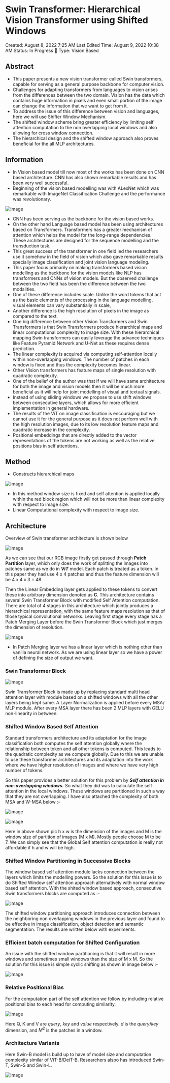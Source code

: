 # Swin Transformer: Hierarchical Vision Transformer using Shifted Windows

Created: August 8, 2022 7:25 AM
Last Edited Time: August 9, 2022 10:38 AM
Status: In Progress 🙌
Type: Vision Based

## Abstract

- This paper presents a new vision transformer called Swin transformers, capable for serving as a general purpose backbone for computer vision.
- Challenges for adapting transformers from languages to vision arises from the differences between the two domain. Vision has the data which contains huge information in pixels and even small portion of the image can change the information that we want to get from it.
- To address the issue of this difference between vision and languages, here we will use Shifter Window Mechanism.
- The shifted window scheme bring greater efficiency by limiting self attention computation to the non overlapping local windows and also allowing for cross window connection.
- The hierarchical design and the shifted window approach also proves beneficial for the all MLP architectures.

## Information

- In Vision based model till now most of the works has been done on CNN based architecture. CNN has also shown remarkable results and has been very well successful.
- Beginning of the vision based modelling was with ALexNet which was remarkable with ImageNet Classification Challenge and the performance was revolutionary.

 ![image](https://user-images.githubusercontent.com/71754779/183719220-2a3b66ab-7af8-4753-8ba7-f77fea7e9676.png)

- CNN has been serving as the backbone for the vision based works.
- On the other hand Language based model has been using architectures based on Transformers. Transformers has a greater mechanism of attention which helps the model for the long-range dependencies. These architectures are designed for the sequence modelling and the transduction task.
- This great success of the transformer in one field led the researchers use it somehow in the field of vision which also gave remarkable results specially image classification and joint vision language modeling.
- This paper focus primarily on making transformers based vision modelling as the backbone for the vision models like NLP has transformers and CNNs of vision models. But the observed challenge between the two field has been the difference between the two modalities.
- One of these difference includes scale. Unlike the word tokens that act as the basic elements of the processing in the language modelling, visual elements can vary substantially in scale,
- Another difference is the high resolution of pixels in the image as compared to the text.
- One big difference between other Vision Transformers and Swin Transformers is that Swin Transformers produce hierarchical maps and linear computational complexity to image size. With these hierarchical mapping Swin transformers can easily leverage the advance techniques like Feature Pyramid Network and U-Net as these requires dense prediction.
- The linear complexity is acquired via computing self-attention locally within non-overlapping windows. The number of patches in each window is fixed and thus the complexity becomes linear.
- Other Vision transformers has feature maps of single resolution with quadratic complexity.
- One of the belief of the author was that if we will have same architecture for both the image and vision models then it will be much more beneficial as it will help for joint modelling of visual and textual signals.
- Instead of using sliding windows we propose to use shift windows between consecutive layers, which allows for more efficient implementation in general hardware.
- The results of the ViT on image classification is encouraging but we cannot use it for the general purpose as it does not perform well with the high resolution images, due to its low resolution feature maps and quadratic increase in the complexity.
- Positional embeddings that are directly added to the vector representations of the tokens are not working as well as the relative positions bias in self attentions.

## Method

- Constructs hierarchical maps

![image](https://user-images.githubusercontent.com/71754779/183720215-69071faa-971a-4bdb-93f2-9e3fe7bdfaeb.png)

- In this method window size is fixed and self attention is applied locally within the red block region which will not be more than linear complexity with respect to image size.
- Linear Computational complexity with respect to image size.

## Architecture

Overview of Swin transformer architecture is shown below

![image](https://user-images.githubusercontent.com/71754779/183720127-f443e6d1-56a6-4a6e-ac1f-e0901c99b0e8.png)

As we can see that our RGB image firstly get passed through **Patch Partition** layer, which only does the work of splitting the images into patches same as we do in ***ViT*** model. Each patch is treated as a token. In this paper they had use 4 x 4 patches and thus the feature dimension will be 4 x 4 x 3 = 48.

Then the Linear Embedding layer gets applied to these tokens to convert these into arbitrary dimension denoted as **C**. This architecture contains several Swin Transformer Block with modified Self Attention computation. There are total of 4 stages in this architecture which jointly produces a hierarchical representation, with the same feature maps resolution as that of those typical convolutional networks. Leaving first stage every stage has a Patch Merging Layer before the Swin Transformer Block which just merges the dimension of resolution.

![image](https://user-images.githubusercontent.com/71754779/183721040-23edd299-172c-4178-855c-ca72373b290e.png)

- In Patch Merging layer we has a linear layer which is nothing other than vanilla neural network. As we are using linear layer so we have a power of defining the size of output we want.

### Swin Transformer Block

![image](https://user-images.githubusercontent.com/71754779/183721183-4d890214-4676-407b-aea9-3ff23a2fa256.png)

Swin Transformer Block is made up by replacing standard multi head attention layer with module based on a shifted windows with all the other layers being kept same. A Layer Normalization is applied before every MSA/ MLP module. After every MSA layer there has been 2 MLP layers with GELU non-linearity in between.

### Shifted Window Based Self Attention

Standard transformers architecture and its adaptation for the image classification both computes the self attention globally where the relationship between token and all other tokens is computed. This leads to the quadratic complexity as we compute globally. Due to this we are unable to use these transformer architectures and its adaptation into the work where we have higher resolution of images and where we have very high number of tokens. 

So this paper provides a better solution for this problem by ***Self attention in non-overlapping windows.*** So what they did was to calculate the self attention in the local windows. These windows are partitioned in such a way that they are not overlapping. I have also attached the complexity of both MSA and W-MSA below :-

![image](https://user-images.githubusercontent.com/71754779/183721360-94655c73-416c-443f-a0b0-cfe6ab8f039b.png)

![image](https://user-images.githubusercontent.com/71754779/183721418-a9dc703e-f9cd-4797-ae26-376c4602668c.png)

Here in above shown pic h x w is the dimension of the images and M is the window size of partition of images (M x M). Mostly people choose M to be 7. We can simply see that the Global Self attention computation is really not affordable if h and w will be high.

### Shifted Window Partitioning in Successive Blocks

The window based self attention module lacks connection between the layers which limits the modelling powers. So the solution for this issue is to do Shifted Window self attention approach alternatively with normal window based self attention. With the shited window based approach, consecutive Swin transformers blocks are computed as :-

![image](https://user-images.githubusercontent.com/71754779/183721942-6747ae8f-299c-49da-91b2-c17e04dce8f1.png)

The shifted window partitioning approach introduces connection between the neighboring non overlapping windows in the previous layer and found to be effective in image classification, object detection and semantic segmentation. The results are written below with experiments.

### Efficient batch computation for Shifted Configuration

An issue with the shifted window partitioning is that it will result in more windows and sometimes small windows than the size of M x M. So the solution for this issue is simple cyclic shifting  as shown in image below :-

![image](https://user-images.githubusercontent.com/71754779/183721703-8296926f-3d0e-4068-9404-f4db27408419.png)

### Relative Positional Bias

For the computation part of the self attention we follow by including relative positional bias to each head for computing similarity.

![image](https://user-images.githubusercontent.com/71754779/183721586-5a96ffa7-5838-45e5-be75-749c8364d6e4.png)

Here Q, K and V are *query*, *key* and *value* respectively. *d* is the $query/key$ dimension, and $M^2$   is the patches in a window. 

### Architecture Variants

Here Swin-B model is build up to have of model size and computation complexity similar of ViT-B/DeiT-B. Researchers alspo has introduced Swin-T, Swin-S and Swin-L.

![image](https://user-images.githubusercontent.com/71754779/183721531-8008c771-167a-4549-b22e-92b1762bd59c.png)
